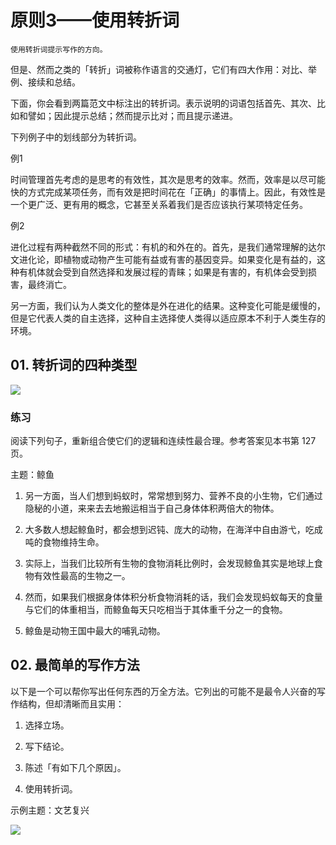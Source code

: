 # 原则3——使用转折词

	使用转折词提示写作的方向。

但是、然而之类的「转折」词被称作语言的交通灯，它们有四大作用：对比、举例、接续和总结。

下面，你会看到两篇范文中标注出的转折词。表示说明的词语包括首先、其次、比如和譬如；因此提示总结；然而提示比对；而且提示递进。

下列例子中的划线部分为转折词。

例1

时间管理首先考虑的是思考的有效性，其次是思考的效率。然而，效率是以尽可能快的方式完成某项任务，而有效是把时间花在「正确」的事情上。因此，有效性是一个更广泛、更有用的概念，它甚至关系着我们是否应该执行某项特定任务。

例2

进化过程有两种截然不同的形式：有机的和外在的。首先，是我们通常理解的达尔文进化论，即植物或动物产生可能有益或有害的基因变异。如果变化是有益的，这种有机体就会受到自然选择和发展过程的青睐；如果是有害的，有机体会受到损害，最终消亡。

另一方面，我们认为人类文化的整体是外在进化的结果。这种变化可能是缓慢的，但是它代表人类的自主选择，这种自主选择使人类得以适应原本不利于人类生存的环境。

## 01. 转折词的四种类型

![](https://raw.githubusercontent.com/dalong0514/selfstudy/master/图片链接/复制书籍/2019426.PNG)

### 练习

阅读下列句子，重新组合使它们的逻辑和连续性最合理。参考答案见本书第 127 页。

主题：鲸鱼

1. 另一方面，当人们想到蚂蚁时，常常想到努力、营养不良的小生物，它们通过隐秘的小道，来来去去地搬运相当于自己身体体积两倍大的物体。

2. 大多数人想起鲸鱼时，都会想到迟钝、庞大的动物，在海洋中自由游弋，吃成吨的食物维持生命。

3. 实际上，当我们比较所有生物的食物消耗比例时，会发现鲸鱼其实是地球上食物有效性最高的生物之一。

4. 然而，如果我们根据身体体积分析食物消耗的话，我们会发现蚂蚁每天的食量与它们的体重相当，而鲸鱼每天只吃相当于其体重千分之一的食物。

5. 鲸鱼是动物王国中最大的哺乳动物。

## 02. 最简单的写作方法

以下是一个可以帮你写出任何东西的万全方法。它列出的可能不是最令人兴奋的写作结构，但却清晰而且实用：

1. 选择立场。

2. 写下结论。

3. 陈述「有如下几个原因」。

4. 使用转折词。

示例主题：文艺复兴

![](https://raw.githubusercontent.com/dalong0514/selfstudy/master/图片链接/复制书籍/2019427.PNG)



